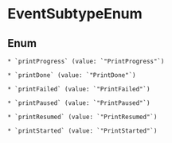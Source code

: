 
# EventSubtypeEnum

## Enum


    * `printProgress` (value: `"PrintProgress"`)

    * `printDone` (value: `"PrintDone"`)

    * `printFailed` (value: `"PrintFailed"`)

    * `printPaused` (value: `"PrintPaused"`)

    * `printResumed` (value: `"PrintResumed"`)

    * `printStarted` (value: `"PrintStarted"`)




